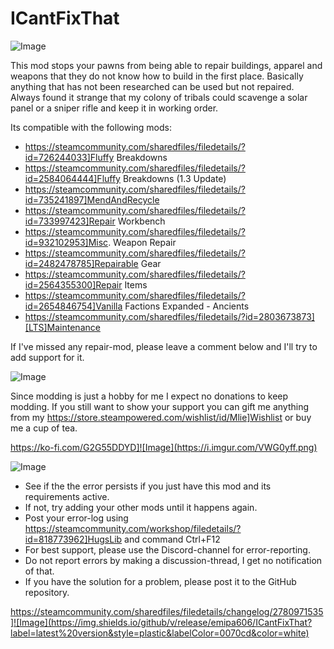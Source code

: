 # ICantFixThat

![Image](https://i.imgur.com/iCj5o7O.png)


This mod stops your pawns from being able to repair buildings, apparel and weapons that they do not know how to build in the first place. 
Basically anything that has not been researched can be used but not repaired.
Always found it strange that my colony of tribals could scavenge a solar panel or a sniper rifle and keep it in working order.

Its compatible with the following mods:


-  https://steamcommunity.com/sharedfiles/filedetails/?id=726244033]Fluffy Breakdowns
-  https://steamcommunity.com/sharedfiles/filedetails/?id=2584064444]Fluffy Breakdowns (1.3 Update)
-  https://steamcommunity.com/sharedfiles/filedetails/?id=735241897]MendAndRecycle
-  https://steamcommunity.com/sharedfiles/filedetails/?id=733997423]Repair Workbench
-  https://steamcommunity.com/sharedfiles/filedetails/?id=932102953]Misc. Weapon Repair
-  https://steamcommunity.com/sharedfiles/filedetails/?id=2482478785]Repairable Gear
-  https://steamcommunity.com/sharedfiles/filedetails/?id=2564355300]Repair Items
-  https://steamcommunity.com/sharedfiles/filedetails/?id=2654846754]Vanilla Factions Expanded - Ancients
- https://steamcommunity.com/sharedfiles/filedetails/?id=2803673873][LTS]Maintenance



If I've missed any repair-mod, please leave a comment below and I'll try to add support for it.

![Image](https://i.imgur.com/Ds0rBAD.png)

Since modding is just a hobby for me I expect no donations to keep modding. If you still want to show your support you can gift me anything from my https://store.steampowered.com/wishlist/id/Mlie]Wishlist or buy me a cup of tea.

https://ko-fi.com/G2G55DDYD]![Image](https://i.imgur.com/VWG0yff.png)


![Image](https://i.imgur.com/5xwDG6H.png)



-  See if the the error persists if you just have this mod and its requirements active.
-  If not, try adding your other mods until it happens again.
-  Post your error-log using https://steamcommunity.com/workshop/filedetails/?id=818773962]HugsLib and command Ctrl+F12
-  For best support, please use the Discord-channel for error-reporting.
-  Do not report errors by making a discussion-thread, I get no notification of that.
-  If you have the solution for a problem, please post it to the GitHub repository.



https://steamcommunity.com/sharedfiles/filedetails/changelog/2780971535]![Image](https://img.shields.io/github/v/release/emipa606/ICantFixThat?label=latest%20version&style=plastic&labelColor=0070cd&color=white)

